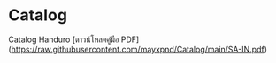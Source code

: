 # Catalog
Catalog Handuro
[ดาวน์โหลดคู่มือ PDF]
(https://raw.githubusercontent.com/mayxpnd/Catalog/main/SA-IN.pdf)



